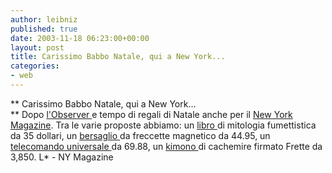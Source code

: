 ```yaml
---
author: leibniz
published: true
date: 2003-11-18 06:23:00+00:00
layout: post
title: Carissimo Babbo Natale, qui a New York... 
categories:
- web
---
```


   ** Carissimo Babbo Natale, qui a New York...   
** Dopo  [ l'Observer ](http://leibniz.splinder.it/1069051359#916721)e tempo di regali di Natale anche per il  [ New York Magazine](http://www.newyorkmetro.com/urban/guides/holidays/gifts/). Tra le varie proposte abbiamo: un  [ libro ](http://www.newyorkmetro.com/urban/guides/holidays/gifts/books/7.htm)di mitologia fumettistica da 35 dollari, un  [ bersaglio ](http://www.newyorkmetro.com/urban/guides/holidays/gifts/sports/10.htm)da freccette magnetico da 44.95, un  [ telecomando universale ](http://www.newyorkmetro.com/urban/guides/holidays/gifts/tech/12.htm)da 69.88, un  [ kimono ](http://www.newyorkmetro.com/urban/guides/holidays/gifts/womens/12.htm)di cachemire firmato Frette da 3,850.
  L* - NY Magazine
